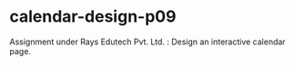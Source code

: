 ﻿# calendar-design-p09
Assignment under Rays Edutech Pvt. Ltd. : Design an interactive calendar page.
